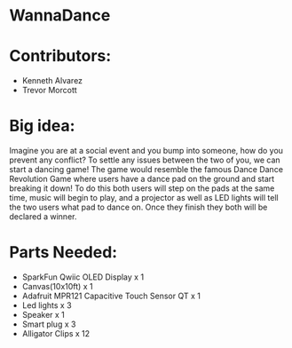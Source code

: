 # WannaDance

# Contributors:
* Kenneth Alvarez
* Trevor Morcott

# Big idea: 	
Imagine you are at a social event and you bump into someone, how do you prevent any conflict? To settle any issues between the two of you, we can start a dancing game! The game would resemble the famous Dance Dance Revolution Game where users have a dance pad on the ground and start breaking it down! To do this both users will step on the pads at the same time, music will begin to play, and a projector as well as LED lights will tell the two users what pad to dance on. Once they finish they both will be declared a winner.

# Parts Needed:
* SparkFun Qwiic OLED Display x 1
* Canvas(10x10ft) x 1
* Adafruit MPR121 Capacitive Touch Sensor QT x 1
* Led lights x 3
* Speaker x 1
* Smart plug x 3
* Alligator Clips x 12
